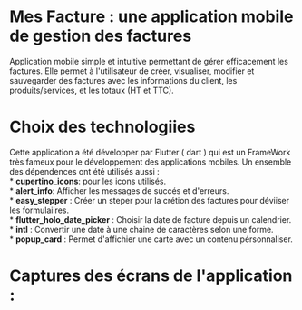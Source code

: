 # Mes Facture : une application mobile de gestion des factures
  Application mobile simple et intuitive permettant de gérer efficacement les factures. Elle permet à l'utilisateur de créer, visualiser, modifier et sauvegarder des     factures avec les informations du client, les produits/services, et les totaux (HT et TTC).
  
# Choix des technologiies
  Cette application a été développer par Flutter ( dart ) qui est un FrameWork très fameux pour le développement des applications mobiles.
  Un ensemble des dépendences ont été utilisés aussi :  
      * **cupertino_icons**: pour les icons utilisés.   
      * **alert_info**: Afficher les messages de succés et d'erreurs.  
      * **easy_stepper** : Créer un steper pour la crétion des factures pour déviiser les formulaiires.  
      * **flutter_holo_date_picker** : Choisir la date de facture depuis un calendrier.  
      * **intl** : Convertir une date à une chaine de caractères selon une forme.  
      * **popup_card** : Permet d'affichier une carte avec un contenu pérsonnaliser.  

# Captures des écrans de l'application :
  

